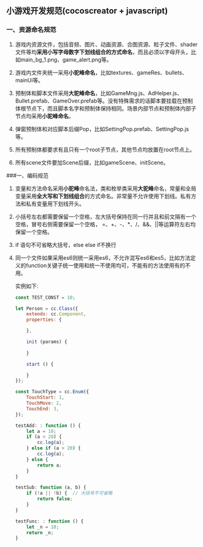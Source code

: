 ## 小游戏开发规范(cocoscreator + javascript)

### 一、资源命名规范

1. 游戏内资源文件，包括音频、图片、动画资源、合图资源、粒子文件、shader文件等均**采用小写字母数字下划线组合的方式命名**，而且必须以字母开头，比如main_bg_1.png、game_alert.png等。

2. 游戏内文件夹统一采用**小驼峰命名**，比如textures、gameRes、bullets、mainUi等。

3. 预制体和脚本文件采用**大驼峰命名**，比如GameMng.js、AdHelper.js、Bullet.prefab、GameOver.prefab等。没有特殊需求的话脚本要挂载在预制体根节点下，而且脚本名字和预制体保持相同。场景内部节点和预制体内部子节点均采用**小驼峰命名**。

4. 弹窗预制体和对应脚本后缀Pop，比如SettingPop.prefab、SettingPop.js等。

5. 所有预制体都要求有且只有一个root子节点，其他节点均放置在root节点上。

6. 所有scene文件要加Scene后缀，比如gameScene、initScene。

    

###一、编码规范

1. 变量和方法命名采用**小驼峰**命名法，类和枚举类采用**大驼峰**命名，常量和全局变量采用**全大写和下划线组合**的方式命名。非常量不允许使用下划线。私有方法和私有变量用下划线开头。

2. 小括号左右都需要保留一个空格，左大括号保持在同一行并且和前文隔有一个空格，冒号右侧需要保留一个空格， =、+、-、*、/、&&、||等运算符左右均保留一个空格。

3. if 语句不可省略大括号，else else if不换行

4. 同一个文件如果采用es6则统一采用es6，不允许混写es6和es5，比如方法定义的function关键子统一使用和统一不使用均可，不能有的方法使用有的不用。

   实例如下:

   ```javascript
   const TEST_CONST = 10;
   
   let Person = cc.Class({
       extends: cc.Component,
       properties: {
   
       },
   
       init (params) {
           
       }
   
       start () {
   
       }
   });
   
   const TouchType = cc.Enum({
       TouchStart: 1,
       TouchMove: 2,
       TouchEnd: 3,
   });
   
   testAdd: : function () {
       let a = 10;
       if (a < 20) {
           cc.log(a);
       } else if (a > 20) {
           cc.log(a);
       } else {
           return a;
       }
   }
   
   testSub: function (a, b) {
       if (!a || !b) {  // 大括号不可省略
           return false;  
       }
   }    
   
   testFunc: : function () {
       let _n = 10;
       return _n;
   }
   
   ```

   